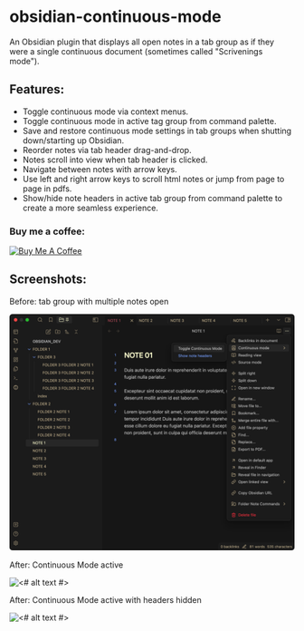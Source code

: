 # obsidian-continuous-mode

An Obsidian plugin that displays all open notes in a tab group as if they were a single continuous document (sometimes called "Scrivenings mode"). 

## Features: 
 - Toggle continuous mode via context menus.
 - Toggle continuous mode in active tag group from command palette.
 - Save and restore continuous mode settings in tab groups when shutting down/starting up Obsidian.
 - Reorder notes via tab header drag-and-drop.
 - Notes scroll into view when tab header is clicked.
 - Navigate between notes with arrow keys.
 - Use left and right arrow keys to scroll html notes or jump from page to page in pdfs.
 - Show/hide note headers in active tab group from command palette to create a more seamless experience.

### Buy me a coffee:

<a href="https://www.buymeacoffee.com/fiLtliTFxQ" target="_blank"><img src="https://cdn.buymeacoffee.com/buttons/v2/default-yellow.png" alt="Buy Me A Coffee" style="height: 40px !important;" ></a>

## Screenshots:

Before: tab group with multiple notes open

![<# alt text #>](assets/before.png "before.png")

After: Continuous Mode active

![<# alt text #>](assets/after.png "after.png")

After: Continuous Mode active with headers hidden

![<# alt text #>](assets/after-no-headers.png "after-no-headers.png")

